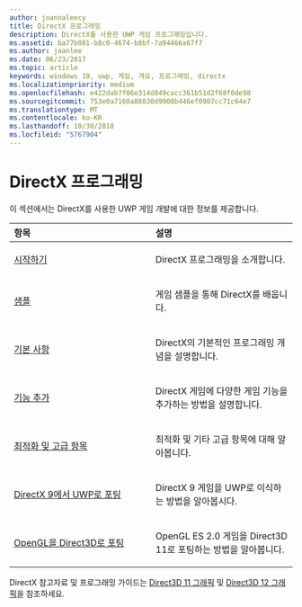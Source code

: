 ```yaml
---
author: joannaleecy
title: DirectX 프로그래밍
description: DirectX를 사용한 UWP 게임 프로그래밍입니다.
ms.assetid: ba77b081-b8c0-4674-b8bf-7a94466a67f7
ms.author: joanlee
ms.date: 06/23/2017
ms.topic: article
keywords: windows 10, uwp, 게임, 개요, 프로그래밍, directx
ms.localizationpriority: medium
ms.openlocfilehash: e422dab7f06e314d849cacc361b51d2f68f0de98
ms.sourcegitcommit: 753e0a7160a88830d9908b446ef0907cc71c64e7
ms.translationtype: MT
ms.contentlocale: ko-KR
ms.lasthandoff: 10/30/2018
ms.locfileid: "5767904"
---
```

# <a name="directx-programming"></a>DirectX 프로그래밍

이 섹션에서는 DirectX를 사용한 UWP 게임 개발에 대한 정보를 제공합니다.

<table>
<colgroup>
<col width="50%" />
<col width="50%" />
</colgroup>
<thead>
<tr class="header">
<th align="left">항목</th>
<th align="left">설명</th>
</tr>
</thead>
<tbody>
<tr class="odd">
<td align="left"><p><a href="directx-getting-started.md">시작하기</a></p></td>
<td align="left"><p>DirectX 프로그래밍을 소개합니다.</p></td>
</tr>
<tr class="even">
<td align="left"><p><a href="directx-samples.md">샘플</a></p></td>
<td align="left"><p>게임 샘플을 통해 DirectX를 배웁니다.</p></td>
</tr>
<tr class="odd">
<td align="left"><p><a href="directx-fundamentals.md">기본 사항</a></p></td>
<td align="left"><p>DirectX의 기본적인 프로그래밍 개념을 설명합니다.</p></td>
</tr>
<tr class="even">
<td align="left"><p><a href="directx-add-features.md">기능 추가</a></p></td>
<td align="left"><p>DirectX 게임에 다양한 게임 기능을 추가하는 방법을 설명합니다.</p></td>
</tr>
<tr class="odd">
<td align="left"><p><a href="directx-optimization-and-advanced-topics.md">최적화 및 고급 항목</a></p></td>
<td align="left"><p>최적화 및 기타 고급 항목에 대해 알아봅니다.</p></td>
</tr>
<tr class="even">
<td align="left"><p><a href="porting-your-directx-9-game-to-windows-store.md">DirectX 9에서 UWP로 포팅</a></p></td>
<td align="left"><p>DirectX 9 게임을 UWP로 이식하는 방법을 알아봅시다.</p></td>
</tr>
<tr class="odd">
<td align="left"><p><a href="port-from-opengl-es-2-0-to-directx-11-1.md">OpenGL을 Direct3D로 포팅</a></p></td>
<td align="left"><p>OpenGL ES 2.0 게임을 Direct3D 11로 포팅하는 방법을 알아봅니다.</p></td>
</tr>
</tbody>
</table>


DirectX 참고자료 및 프로그래밍 가이드는 [Direct3D 11 그래픽](https://msdn.microsoft.com/library/windows/desktop/ff476080.aspx) 및 [Direct3D 12 그래픽](https://msdn.microsoft.com/library/windows/desktop/dn903821.aspx)을 참조하세요.
 







